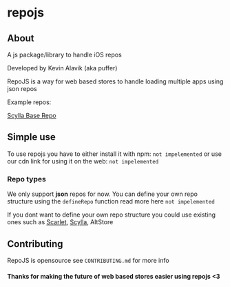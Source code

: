 # repojs

## About

A js package/library to handle iOS repos 

Developed by Kevin Alavik (aka puffer)

RepoJS is a way for web based stores to handle loading multiple apps using json repos

Example repos:

[Scylla Base Repo](https://getscylla.app/repo.json)

## Simple use

To use repojs you have to either install it with npm: `not impelemented` or use our cdn link for using it on the web: `not impelemented`

### Repo types

We only support **json** repos for now. You can define your own repo structure using the `defineRepo` function read more here `not impelemented`

If you dont want to define your own repo structure you could use existing ones such as [Scarlet](https://usescarlet.com/scarlet.json), [Scylla](https://getscylla.app/repo.json), AltStore

## Contributing

RepoJS is opensource see `CONTRIBUTING.md` for more info

#### Thanks for making the future of web based stores easier using repojs <3
